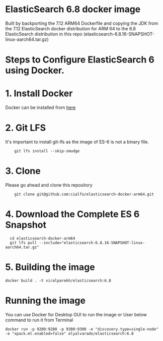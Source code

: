 # ElasticSearch 6.8 docker image

Built by backporting the 7.12 ARM64 Dockerfile and copying the JDK from the 7.12 ElasticSearch docker distribution for ARM 64 to the 6.8 ElasticSearch distribution in this repo (elasticsearch-6.8.16-SNAPSHOT-linux-aarch64.tar.gz)

# Steps to Configure ElasticSearch 6 using Docker.

# 1. Install Docker
Docker can be installed from [here](https://docs.docker.com/desktop/install/mac-install/)

# 2. Git LFS
It's important to install git-lfs as the image of ES-6 is not a binary file.
```
	git lfs install --skip-smudge

```

# 3. Clone
Please go ahead and clone this repository
```
	git clone git@github.com:cialfo/elasticsearch-docker-arm64.git
```

# 4. Download the Complete ES 6 Snapshot
```
  cd elasticsearch-docker-arm64
  git lfs pull --include="elasticsearch-6.8.16-SNAPSHOT-linux-aarch64.tar.gz"
```

# 5. Building the image
```
docker build . -t viralparekh/elasticsearch:6.8
```

# Running the image
You can use Docker for Desktop GUI to run the image or User below command to run it from Terminal

```
docker run -p 9200:9200 -p 9300:9300 -e "discovery.type=single-node"  -e "xpack.ml.enabled=false" elyalvarado/elasticsearch:6.8
```

